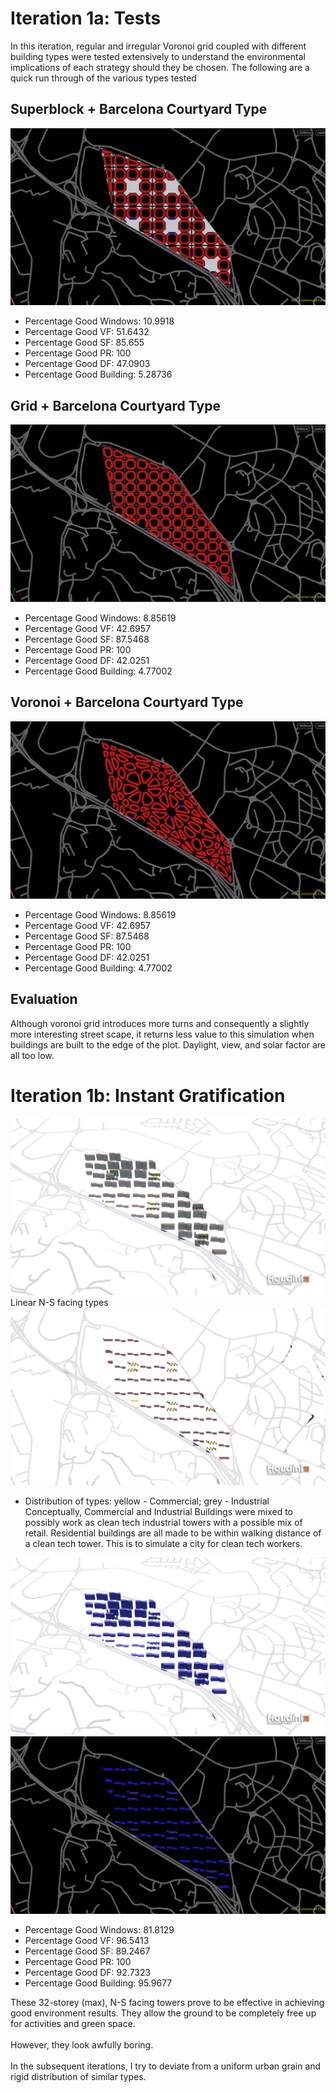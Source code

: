 
# Iteration 1a: Tests

In this iteration, regular and irregular Voronoi grid coupled with different building types were tested extensively to understand the environmental implications of each strategy should they be chosen.
The following are a quick run through of the various types tested

## Superblock + Barcelona Courtyard Type
![Superblock + Barcelona Courtyard Type](./imgs/iteration1TEST1.png)
*	Percentage Good Windows: 10.9918
*	Percentage Good VF: 51.6432
*	Percentage Good SF: 85.655
*	Percentage Good PR: 100
*	Percentage Good DF: 47.0903
*	Percentage Good Building: 5.28736

## Grid + Barcelona Courtyard Type
![Grid + Barcelona Courtyard Type](./imgs/iteration1TEST2.png)
*	Percentage Good Windows: 8.85619
*	Percentage Good VF: 42.6957
*	Percentage Good SF: 87.5468
*	Percentage Good PR: 100
*	Percentage Good DF: 42.0251
*	Percentage Good Building: 4.77002

## Voronoi + Barcelona Courtyard Type
![Voronoi + Barcelona Courtyard Type](./imgs/iteration1TEST3.png)
*	Percentage Good Windows: 8.85619
*	Percentage Good VF: 42.6957
*	Percentage Good SF: 87.5468
*	Percentage Good PR: 100
*	Percentage Good DF: 42.0251
*	Percentage Good Building: 4.77002

## Evaluation
Although voronoi grid introduces more turns and consequently a slightly more interesting street scape, it returns less value to this simulation when buildings are built to the edge of the plot. Daylight, view, and solar factor are all too low.

# Iteration 1b: Instant Gratification
![Linear N-S facing types](./imgs/iteration1bldgRender.png)
Linear N-S facing types
![Distribution of types: yellow - Commercial; grey - Industrial](./imgs/iteration1distribution.png)
* Distribution of types: yellow - Commercial; grey - Industrial
Conceptually, Commercial and Industrial Buildings were mixed to possibly work as clean tech industrial towers with a possible mix of retail. Residential buildings are all made to be within walking distance of a clean tech tower. This is to simulate a city for clean tech workers.

![Environment Evaluation 3d](./imgs/iteration1goodBadRender.png)
![Iteration 1 Environment Evaluation Plan](./imgs/iteration1goodBadRenderpLAN.png)
* Percentage Good Windows: 81.8129
* Percentage Good VF: 96.5413
* Percentage Good SF: 89.2467
*	Percentage Good PR: 100
*	Percentage Good DF: 92.7323
*	Percentage Good Building: 95.9677

These 32-storey (max), N-S facing towers prove to be effective in achieving good environment results. They allow the ground to be completely free up for activities and green space.
<br/><br/>
However, they look awfully boring. 
<br/><br/>
In the subsequent iterations, I try to deviate from a uniform urban grain and rigid distribution of similar types.
